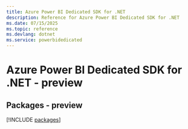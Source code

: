 ```yaml
---
title: Azure Power BI Dedicated SDK for .NET
description: Reference for Azure Power BI Dedicated SDK for .NET
ms.date: 07/15/2025
ms.topic: reference
ms.devlang: dotnet
ms.service: powerbidedicated
---
```

# Azure Power BI Dedicated SDK for .NET - preview
## Packages - preview
[!INCLUDE [packages](power-bi-dedicated-index.md)]